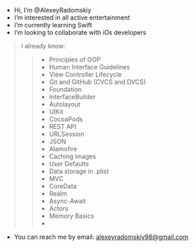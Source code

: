 - Hi, I’m @AlexeyRadomskiy
- I’m interested in all active entertainment
- I’m currently learning Swift
- I’m looking to collaborate with iOs developers


> I already know:
>>  * Principles of OOP
>>  * Human Interface Guidelines
>>  * View Controller Lifecycle
>>  * Git and GitHub (CVCS and DVCS)
>>  * Foundation
>>  * InterfaceBuilder
>>  * Autolayout
>>  * UIKit
>>  * CocoaPods
>>  * REST API
>>  * URLSession
>>  * JSON
>>  * Alamofire
>>  * Caching images
>>  * User Defaults
>>  * Data storage in .plist
>>  * MVC
>>  * CoreData
>>  * Realm
>>  * Async-Await
>>  * Actors
>>  * Memory Basics
>>  *
    
- You can reach me by email: alexeyradomskiy98@gmail.com
